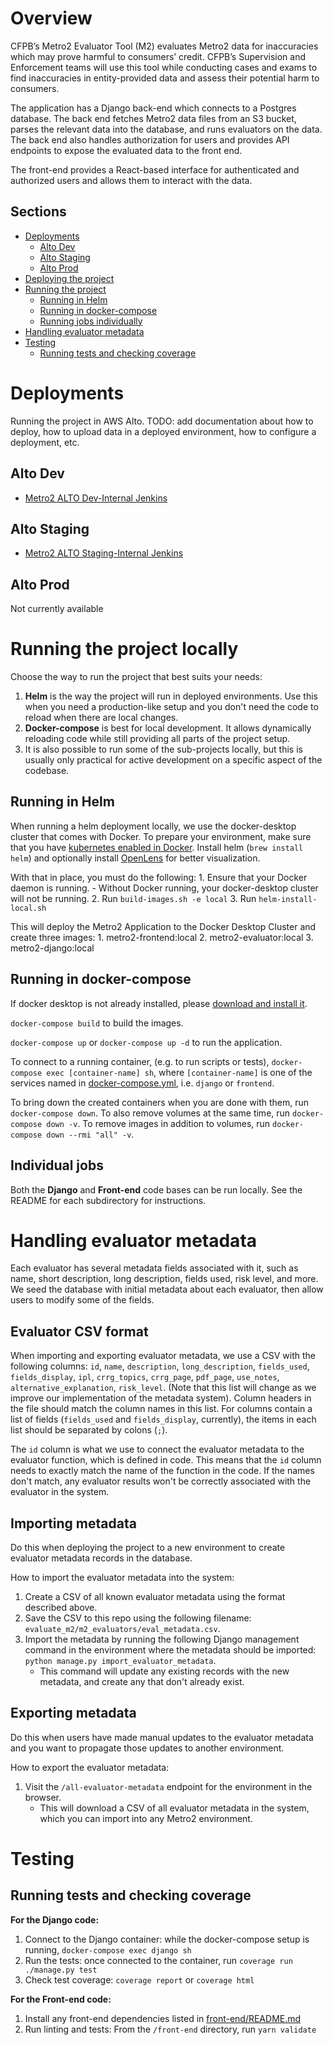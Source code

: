 # Overview

CFPB’s Metro2 Evaluator Tool (M2) evaluates Metro2 data for inaccuracies which may prove harmful to consumers’ credit. CFPB’s Supervision and Enforcement teams will use this tool while conducting cases and exams to find inaccuracies in entity-provided data and assess their potential harm to consumers.

The application has a Django back-end which connects to a Postgres database. The back end fetches Metro2 data files from an S3 bucket, parses the relevant data into the database, and runs evaluators on the data. The back end also handles authorization for users and provides API endpoints to expose the evaluated data to the front end.

The front-end provides a React-based interface for authenticated and authorized users and allows them to interact with the data.

## Sections
- [Deployments](#deployments)
    - [Alto Dev](#alto-dev)
    - [Alto Staging](#alto-staging)
    - [Alto Prod](#alto-prod)
- [Deploying the project](#deploying)
- [Running the project](#running-the-project)
    - [Running in Helm](#running-in-helm)
    - [Running in docker-compose](#running-in-docker-compose)
    - [Running jobs individually](#individual-jobs)
- [Handling evaluator metadata](#handling-evaluator-metadata)
- [Testing](#testing)
  - [Running tests and checking coverage](#running-tests-and-checking-coverage)


# Deployments

Running the project in AWS Alto.
TODO: add documentation about how to deploy, how to upload data in a deployed environment, how to configure a deployment, etc.

## Alto Dev

- [Metro2 ALTO Dev-Internal Jenkins](https://INTERNAL)

## Alto Staging

- [Metro2 ALTO Staging-Internal Jenkins](https://INTERNAL)

## Alto Prod

Not currently available

# Running the project locally

Choose the way to run the project that best suits your needs:
1. **Helm** is the way the project will run in deployed environments. Use this when you need a production-like setup and you don't need the code to reload when there are local changes.
2. **Docker-compose** is best for local development. It allows dynamically reloading code while still providing all parts of the project setup.
3. It is also possible to run some of the sub-projects locally, but this is usually only practical for active development on a specific aspect of the codebase.

## Running in Helm

When running a helm deployment locally, we use the docker-desktop cluster that comes with Docker.
To prepare your environment, make sure that you have [kubernetes enabled in Docker](https://docs.docker.com/desktop/kubernetes/).
Install helm (`brew install helm`) and optionally install [OpenLens](https://github.com/MuhammedKalkan/OpenLens) for better visualization.

With that in place, you must do the following:
    1. Ensure that your Docker daemon is running.
        - Without Docker running, your docker-desktop cluster will not be running.
    2. Run `build-images.sh -e local`
    3. Run `helm-install-local.sh`

This will deploy the Metro2 Application to the Docker Desktop Cluster and create three images:
    1. metro2-frontend:local
    2. metro2-evaluator:local
    3. metro2-django:local

## Running in docker-compose

If docker desktop is not already installed, please [download and install it](https://www.docker.com/products/docker-desktop/).

`docker-compose build` to build the images.

`docker-compose up` or `docker-compose up -d` to run the application.

To connect to a running container, (e.g. to run scripts or tests), `docker-compose exec [container-name] sh`, where `[container-name]` is one of the services named in [docker-compose.yml](/docker-compose.yml), i.e. `django` or `frontend`.

To bring down the created containers when you are done with them, run `docker-compose down`. To also remove volumes at the same time, run `docker-compose down -v`. To remove images in addition to volumes, run `docker-compose down --rmi "all" -v`.


## Individual jobs

Both the **Django** and **Front-end** code bases can be run locally. See the README for each subdirectory for instructions.

# Handling evaluator metadata

Each evaluator has several metadata fields associated with it, such as name, short description, long description, fields used, risk level, and more.
We seed the database with initial metadata about each evaluator, then allow users to modify some of the fields.

## Evaluator CSV format
When importing and exporting evaluator metadata, we use a CSV with the following columns:
`id`, `name`, `description`, `long_description`, `fields_used`, `fields_display`, `ipl`, `crrg_topics`, `crrg_page`, `pdf_page`, `use_notes`, `alternative_explanation`, `risk_level`.
(Note that this list will change as we improve our implementation of the metadata system).
Column headers in the file should match the column names in this list.
For columns contain a list of fields (`fields_used` and `fields_display`, currently), the items in each list should be separated by colons (`;`).

The `id` column is what we use to connect the evaluator metadata to the evaluator function, which is defined in code.
This means that the `id` column needs to exactly match the name of the function in the code.
If the names don't match, any evaluator results won't be correctly associated with the evaluator in the system.

## Importing metadata
Do this when deploying the project to a new environment to create evaluator metadata records in the database.

How to import the evaluator metadata into the system:
1. Create a CSV of all known evaluator metadata using the format described above.
2. Save the CSV to this repo using the following filename: `evaluate_m2/m2_evaluators/eval_metadata.csv`.
3. Import the metadata by running the following Django management command in the environment where the metadata should be imported: `python manage.py import_evaluator_metadata`.
    - This command will update any existing records with the new metadata, and create any that don't already exist.

## Exporting metadata
Do this when users have made manual updates to the evaluator metadata and you want to propagate those updates to another environment.

How to export the evaluator metadata:
1. Visit the `/all-evaluator-metadata` endpoint for the environment in the browser.
    - This will download a CSV of all evaluator metadata in the system, which you can import into any Metro2 environment.


# Testing

## Running tests and checking coverage

**For the Django code:**

1. Connect to the Django container: while the docker-compose setup is running, `docker-compose exec django sh`
2. Run the tests: once connected to the container, run `coverage run ./manage.py test`
2. Check test coverage: `coverage report` or `coverage html`

**For the Front-end code:**

1. Install any front-end dependencies listed in [front-end/README.md](/front-end/README.md)
2. Run linting and tests: From the `/front-end` directory, run `yarn validate`
